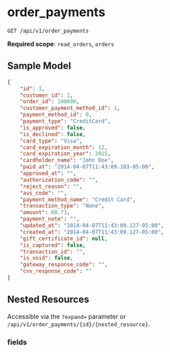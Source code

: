 order_payments
==============

```shell
GET /api/v1/order_payments
```

**Required scope**: `read_orders`, `orders`

Sample Model
------------

```json
{
	"id": 1,
	"customer_id": 1,
	"order_id": 100000,
	"customer_payment_method_id": 1,
	"payment_method_id": 0,
	"payment_type": "CreditCard",
	"is_approved": false,
	"is_declined": false,
	"card_type": "Visa",
	"card_expiration_month": 12,
	"card_expiration_year": 2015,
	"cardholder_name": "John Doe",
	"paid_at": "2014-04-07T11:43:09.103-05:00",
	"approved_at": "",
	"authorization_code": "",
	"reject_reason": "",
	"avs_code": "",
	"payment_method_name": "Credit Card",
	"transaction_type": "None",
	"amount": 60.73,
	"payment_note": "",
	"updated_at": "2014-04-07T11:43:09.127-05:00",
	"created_at": "2014-04-07T11:43:09.127-05:00",
	"gift_certificate_id": null,
	"is_captured": false,
	"transaction_id": "",
	"is_void": false,
	"gateway_response_code": "",
	"cvv_response_code": ""
}
```

Nested Resources
----------------

Accessible via the `?expand=` parameter or `/api/v1/order_payments/{id}/{nested_resource}`.

### fields
